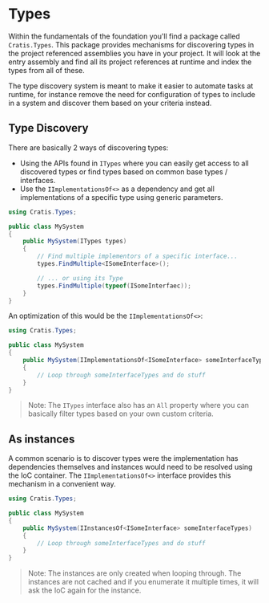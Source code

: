 # Types

Within the fundamentals of the foundation you'll find a package called `Cratis.Types`.
This package provides mechanisms for discovering types in the project referenced assemblies
you have in your project. It will look at the entry assembly and find all its project references
at runtime and index the types from all of these.

The type discovery system is meant to make it easier to automate tasks at runtime, for instance
remove the need for configuration of types to include in a system and discover them based on your
criteria instead.

## Type Discovery

There are basically 2 ways of discovering types:

* Using the APIs found in `ITypes` where you can easily get access to all discovered types or find types based on common base types / interfaces.
* Use the `IImplementationsOf<>` as a dependency and get all implementations of a specific type using generic parameters.

```csharp
using Cratis.Types;

public class MySystem
{
    public MySystem(ITypes types)
    {
        // Find multiple implementors of a specific interface...
        types.FindMultiple<ISomeInterface>();

        // ... or using its Type
        types.FindMultiple(typeof(ISomeInterfaec));
    }
}
```

An optimization of this would be the `IImplementationsOf<>`:

```csharp
using Cratis.Types;

public class MySystem
{
    public MySystem(IImplementationsOf<ISomeInterface> someInterfaceTypes)
    {
        // Loop through someInterfaceTypes and do stuff
    }
}
```

> Note: The `ITypes` interface also has an `All` property where you can basically filter types based on your own custom criteria.

## As instances

A common scenario is to discover types were the implementation has dependencies themselves and instances would need to be resolved using
the IoC container. The `IImplementationsOf<>` interface provides this mechanism in a convenient way.

```csharp
using Cratis.Types;

public class MySystem
{
    public MySystem(IInstancesOf<ISomeInterface> someInterfaceTypes)
    {
        // Loop through someInterfaceTypes and do stuff
    }
}
```

> Note: The instances are only created when looping through. The instances are not cached and if you enumerate it multiple times, it will ask the IoC again for the instance.

